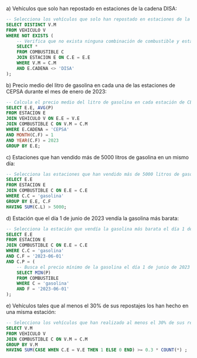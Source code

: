 a) Vehículos que solo han repostado en estaciones de la cadena DISA:
```sql
-- Selecciona los vehículos que solo han repostado en estaciones de la cadena DISA
SELECT DISTINCT V.M
FROM VEHICULO V
WHERE NOT EXISTS (
    -- Verifica que no exista ninguna combinación de combustible y estación que no sea de la cadena DISA para el vehículo
    SELECT *
    FROM COMBUSTIBLE C
    JOIN ESTACION E ON C.E = E.E
    WHERE V.M = C.M
    AND E.CADENA <> 'DISA'
);
```

b) Precio medio del litro de gasolina en cada una de las estaciones de CEPSA durante el mes de enero de 2023:
```sql
-- Calcula el precio medio del litro de gasolina en cada estación de CEPSA durante enero de 2023
SELECT E.E, AVG(P)
FROM ESTACION E
JOIN VEHICULO V ON E.E = V.E
JOIN COMBUSTIBLE C ON V.M = C.M
WHERE E.CADENA = 'CEPSA'
AND MONTH(C.F) = 1
AND YEAR(C.F) = 2023
GROUP BY E.E;
```

c) Estaciones que han vendido más de 5000 litros de gasolina en un mismo día:
```sql
-- Selecciona las estaciones que han vendido más de 5000 litros de gasolina en un mismo día
SELECT E.E
FROM ESTACION E
JOIN COMBUSTIBLE C ON E.E = C.E
WHERE C.C = 'gasolina'
GROUP BY E.E, C.F
HAVING SUM(C.L) > 5000;
```

d) Estación que el día 1 de junio de 2023 vendía la gasolina más barata:
```sql
-- Selecciona la estación que vendía la gasolina más barata el día 1 de junio de 2023
SELECT E.E
FROM ESTACION E
JOIN COMBUSTIBLE C ON E.E = C.E
WHERE C.C = 'gasolina'
AND C.F = '2023-06-01'
AND C.P = (
    -- Busca el precio mínimo de la gasolina el día 1 de junio de 2023
    SELECT MIN(P)
    FROM COMBUSTIBLE
    WHERE C = 'gasolina'
    AND F = '2023-06-01'
);
```

e) Vehículos tales que al menos el 30% de sus repostajes los han hecho en una misma estación:
```sql
-- Selecciona los vehículos que han realizado al menos el 30% de sus repostajes en una misma estación
SELECT V.M
FROM VEHICULO V
JOIN COMBUSTIBLE C ON V.M = C.M
GROUP BY V.M
HAVING SUM(CASE WHEN C.E = V.E THEN 1 ELSE 0 END) >= 0.3 * COUNT(*) ;
```
